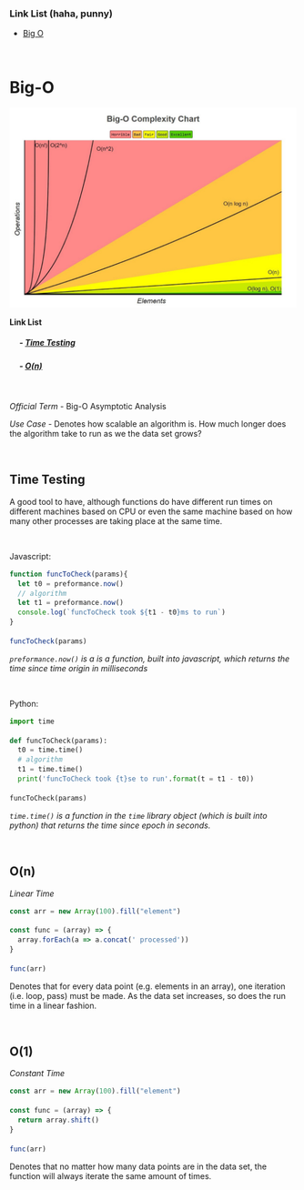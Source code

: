 ### **Link List** (haha, punny)
  - [Big O](#bigO)

&ensp;

<h1 id=bigO>Big-O</h1>

![Big-O Complexity Chart](./bigO_Complexity_Chart.jpeg)

**Link List**
  ##### &ensp;&ensp; - [Time Testing](#timeTesting)
  ##### &ensp;&ensp; - [O(n)](#on)

&ensp;

 *Official Term* - Big-O Asymptotic Analysis

 *Use Case* - Denotes how scalable an algorithm is. How much longer does the algorithm take to run as we the data set grows?

&ensp;

<h2 id=timeTesting><B>Time Testing</B></h2>
A good tool to have, although functions do have different run times on different machines based on CPU or even the same machine based on how many other processes are taking place at the same time.

&ensp;

Javascript:

```js
function funcToCheck(params){
  let t0 = preformance.now()
  // algorithm
  let t1 = preformance.now()
  console.log(`funcToCheck took ${t1 - t0}ms to run`)
}

funcToCheck(params)
```

*`preformance.now()` is a is a function, built into javascript, which returns the time since time origin in milliseconds*

&ensp;

Python:

```py
import time

def funcToCheck(params):
  t0 = time.time()
  # algorithm
  t1 = time.time()
  print('funcToCheck took {t}se to run'.format(t = t1 - t0))

funcToCheck(params)
```
*`time.time()` is a function in the `time` library object (which is built into python) that returns the time since epoch in seconds.*

&ensp;

<h2 id=on><B>O(n)</B></h2>

*Linear Time*

```js
const arr = new Array(100).fill("element")

const func = (array) => {
  array.forEach(a => a.concat(' processed'))
}

func(arr)
```

Denotes that for every data point (e.g. elements in an array), one iteration (i.e. loop, pass) must be made. As the data set increases, so does the run time in a linear fashion.

&ensp;

<h2 id=o1><B>O(1)</B></h2>

*Constant Time*

```js
const arr = new Array(100).fill("element")

const func = (array) => {
  return array.shift()
}

func(arr)
```

Denotes that no matter how many data points are in the data set, the function will always iterate the same amount of times. 